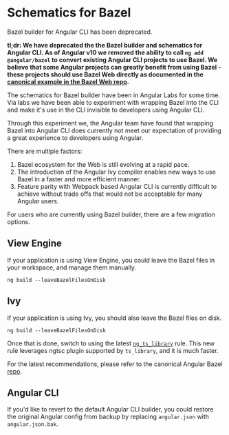 # Schematics for Bazel

Bazel builder for Angular CLI has been deprecated.

**tl;dr: We have deprecated the the Bazel builder and schematics for Angular CLI. As of Angular v10 we removed the ability to call `ng add @angular/bazel` to convert existing Angular CLI projects to use Bazel. We believe that some Angular projects can greatly benefit from using Bazel - these projects should use Bazel Web directly as documented in the [canonical example in the Bazel Web repo](https://github.com/bazelbuild/rules_nodejs/tree/master/examples/angular).**

The schematics for Bazel builder have been in Angular Labs for some time. Via labs we have been able to experiment with wrapping Bazel into the CLI and make it's use in the CLI invisible to developers using Angular CLI.

Through this experiment we, the Angular team have found that wrapping Bazel into Angular CLI does currently not meet our expectation of providing a great experience to developers using Angular.


There are multiple factors:

1. Bazel ecosystem for the Web is still evolving at a rapid pace.
2. The introduction of the Angular Ivy compiler enables new ways to use Bazel in a faster
   and more efficient manner.
3. Feature parity with Webpack based Angular CLI is currently difficult to achieve without trade offs that would not be acceptable for many Angular users.

For users who are currently using Bazel builder, there are a few migration
options.

## View Engine

If your application is using View Engine, you could leave the Bazel files
in your workspace, and manage them manually.

```
ng build --leaveBazelFilesOnDisk
```

## Ivy

If your application is using Ivy, you should also leave the Bazel files on disk.

```
ng build --leaveBazelFilesOnDisk
```

Once that is done, switch to using the latest [`ng_ts_library`](https://github.com/bazelbuild/rules_nodejs/blob/master/examples/angular/tools/angular_ts_library.bzl) rule.
This new rule leverages ngtsc plugin supported by `ts_library`, and it is much
faster.

For the latest recommendations, please refer to the canonical Angular Bazel [repo](https://github.com/bazelbuild/rules_nodejs/tree/master/examples/angular).

## Angular CLI

If you'd like to revert to the default Angular CLI builder, you could restore
the original Angular config from backup by replacing `angular.json` with
`angular.json.bak`.
